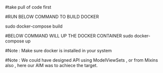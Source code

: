 #take pull of code first 


#RUN BELOW COMMAND TO BUILD DOCKER 

sudo docker-compose build


#BELOW COMMAND WILL UP THE DOCKER CONTAINER 
sudo docker-compose up

#Note : Make sure docker is installed in your system


#Note  : We could have designed API using ModelViewSets , or from Mixins also , here our AIM was to achiece the target.
